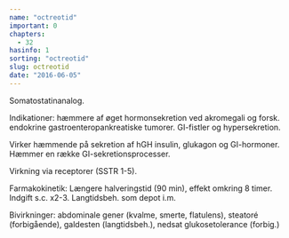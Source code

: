 ```yaml
---
name: "octreotid"
important: 0
chapters:
  - 32
hasinfo: 1
sorting: "octreotid"
slug: octreotid
date: "2016-06-05"
---
```


Somatostatinanalog.

Indikationer: hæmmere af øget hormonsekretion ved akromegali og forsk. endokrine
gastroenteropankreatiske tumorer. GI-fistler og hypersekretion.

Virker hæmmende på sekretion af hGH insulin, glukagon og GI-hormoner. Hæmmer en
række GI-sekretionsprocesser.

Virkning via receptorer (SSTR 1-5).

Farmakokinetik: Længere halveringstid (90 min), effekt omkring 8 timer. Indgift
s.c. x2-3. Langtidsbeh. som depot i.m.

Bivirkninger: abdominale gener (kvalme, smerte, flatulens), steatoré
(forbigående), galdesten (langtidsbeh.), nedsat glukosetolerance (forbig.)
